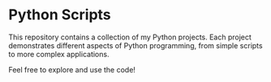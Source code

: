# Python Scripts

This repository contains a collection of my Python projects. Each project demonstrates different aspects of Python programming, from simple scripts to more complex applications.

Feel free to explore and use the code!

